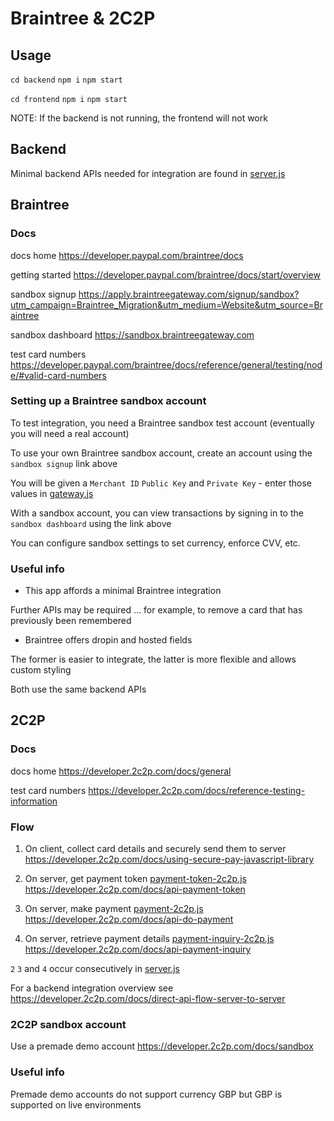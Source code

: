 # Braintree & 2C2P

## Usage

`cd backend`
`npm i`
`npm start`

`cd frontend`
`npm i`
`npm start`

NOTE: If the backend is not running, the frontend will not work

## Backend

Minimal backend APIs needed for integration are found in [server.js](backend/server.js)

## Braintree

### Docs

docs home https://developer.paypal.com/braintree/docs

getting started https://developer.paypal.com/braintree/docs/start/overview

sandbox signup https://apply.braintreegateway.com/signup/sandbox?utm_campaign=Braintree_Migration&utm_medium=Website&utm_source=Braintree

sandbox dashboard https://sandbox.braintreegateway.com

test card numbers https://developer.paypal.com/braintree/docs/reference/general/testing/node/#valid-card-numbers

### Setting up a Braintree sandbox account

To test integration, you need a Braintree sandbox test account (eventually you will need a real account)

To use your own Braintree sandbox account, create an account using the `sandbox signup` link above

You will be given a `Merchant ID` `Public Key` and `Private Key` - enter those values in [gateway.js](backend/js/braintree/gateway.js)

With a sandbox account, you can view transactions by signing in to the `sandbox dashboard` using the link above

You can configure sandbox settings to set currency, enforce CVV, etc.

### Useful info

* This app affords a minimal Braintree integration

Further APIs may be required ... for example, to remove a card that has previously been remembered

* Braintree offers dropin and hosted fields

The former is easier to integrate, the latter is more flexible and allows custom styling

Both use the same backend APIs

## 2C2P

### Docs

docs home https://developer.2c2p.com/docs/general

test card numbers https://developer.2c2p.com/docs/reference-testing-information

### Flow

1) On client, collect card details and securely send them to server https://developer.2c2p.com/docs/using-secure-pay-javascript-library

2) On server, get payment
   token [payment-token-2c2p.js](backend/js/2c2p/payment-token-2c2p.js) https://developer.2c2p.com/docs/api-payment-token

3) On server, make payment [payment-2c2p.js](backend/js/2c2p/payment-2c2p.js) https://developer.2c2p.com/docs/api-do-payment

4) On server, retrieve payment
   details [payment-inquiry-2c2p.js](backend/js/2c2p/payment-inquiry-2c2p.js) https://developer.2c2p.com/docs/api-payment-inquiry

`2` `3` and `4` occur consecutively in [server.js](backend/server.js)

For a backend integration overview see https://developer.2c2p.com/docs/direct-api-flow-server-to-server

### 2C2P sandbox account

Use a premade demo account https://developer.2c2p.com/docs/sandbox

### Useful info

Premade demo accounts do not support currency GBP but GBP is supported on live environments
